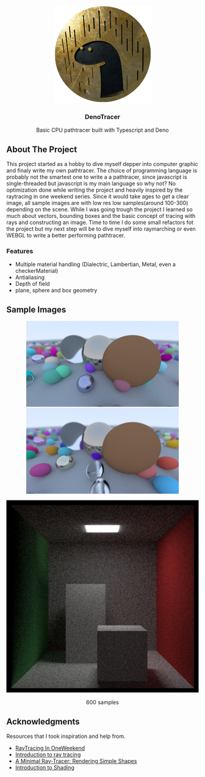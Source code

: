 <div id="top"></div>

<!-- PROJECT LOGO -->
<br />
<div align="center">
  <a href="https://github.com/Timur310/DenoTracer">
    <img src="Images/logo.png" alt="Logo" width="256" height="256">
  </a>

  <h3 align="center">DenoTracer</h3>

  <p align="center">
    Basic CPU pathtracer built with Typescript and Deno
</div>

<!-- ABOUT THE PROJECT -->

## About The Project

This project started as a hobby to dive myself depper into computer graphic and finaly write my own pathtracer.
The choice of programming language is probably not the smartest one to write a a pathtracer, 
since javascript is single-threaded but javascript is my main language so why not?
No optimization done while writing the project and heavily inspired by the raytracing in one weekend series.
Since it would take ages to get a clear image, all sample images are with low res low samples(around 100-300) depending on the scene.
While I was going trough the project I learned so much about vectors, bounding boxes and the basic concept of tracing with rays and constructing an image.
Time to time I do some small refactors fot the project but my next step will be to dive myself into raymarching or even WEBGL to write a better performing
pathtracer.

### Features
 
* Multiple material handling (Dialectric, Lambertian, Metal, even a checkerMaterial)
* Antialiasing
* Depth of field
* plane, sphere and box geometry

## Sample Images

<p align="center">
  <img src="Images/sample_scene.png" alt="100 sample" width="400"/>
  <img src="Images/Spheres_sample_denoised.jpg" alt="100 sample Denoised" width="400"/>
</p>

<p align="center">
  <img src="Images/CornellBox_scene.png" alt="600 samples sample" width="600"/>
  <p align="center"> 600 samples </p>
</p>


<!-- ACKNOWLEDGMENTS -->
## Acknowledgments

Resources that I took inspiration and help from.

* [RayTracing In OneWeekend](https://raytracing.github.io/books/RayTracingInOneWeekend.html)
* [Introduction to ray tracing](https://www.scratchapixel.com/lessons/3d-basic-rendering/introduction-to-ray-tracing/ray-tracing-practical-example)
* [A Minimal Ray-Tracer: Rendering Simple Shapes](https://www.scratchapixel.com/lessons/3d-basic-rendering/minimal-ray-tracer-rendering-simple-shapes/ray-sphere-intersection)
* [Introduction to Shading](https://www.scratchapixel.com/lessons/3d-basic-rendering/introduction-to-shading/diffuse-lambertian-shading)
